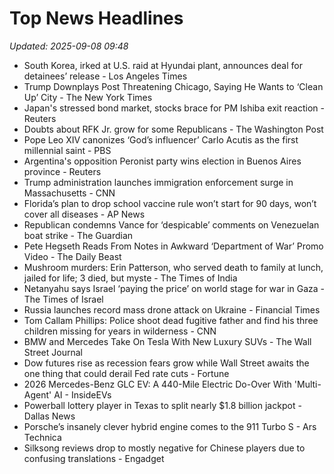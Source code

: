 # Top News Headlines

_Updated: 2025-09-08 09:48_

- South Korea, irked at U.S. raid at Hyundai plant, announces deal for detainees’ release - Los Angeles Times
- Trump Downplays Post Threatening Chicago, Saying He Wants to ‘Clean Up’ City - The New York Times
- Japan's stressed bond market, stocks brace for PM Ishiba exit reaction - Reuters
- Doubts about RFK Jr. grow for some Republicans - The Washington Post
- Pope Leo XIV canonizes ‘God’s influencer’ Carlo Acutis as the first millennial saint - PBS
- Argentina's opposition Peronist party wins election in Buenos Aires province - Reuters
- Trump administration launches immigration enforcement surge in Massachusetts - CNN
- Florida’s plan to drop school vaccine rule won’t start for 90 days, won’t cover all diseases - AP News
- Republican condemns Vance for ‘despicable’ comments on Venezuelan boat strike - The Guardian
- Pete Hegseth Reads From Notes in Awkward ‘Department of War’ Promo Video - The Daily Beast
- Mushroom murders: Erin Patterson, who served death to family at lunch, jailed for life; 3 died, but myste - The Times of India
- Netanyahu says Israel ‘paying the price’ on world stage for war in Gaza - The Times of Israel
- Russia launches record mass drone attack on Ukraine - Financial Times
- Tom Callam Phillips: Police shoot dead fugitive father and find his three children missing for years in wilderness - CNN
- BMW and Mercedes Take On Tesla With New Luxury SUVs - The Wall Street Journal
- Dow futures rise as recession fears grow while Wall Street awaits the one thing that could derail Fed rate cuts - Fortune
- 2026 Mercedes-Benz GLC EV: A 440-Mile Electric Do-Over With 'Multi-Agent' AI - InsideEVs
- Powerball lottery player in Texas to split nearly $1.8 billion jackpot - Dallas News
- Porsche’s insanely clever hybrid engine comes to the 911 Turbo S - Ars Technica
- Silksong reviews drop to mostly negative for Chinese players due to confusing translations - Engadget